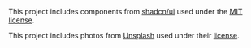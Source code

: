 This project includes components from [shadcn/ui](https://ui.shadcn.com/) used under the [MIT license](https://github.com/shadcn-ui/ui/blob/main/LICENSE.md).

This project includes photos from [Unsplash](https://unsplash.com) used under their [license](https://unsplash.com/license).
